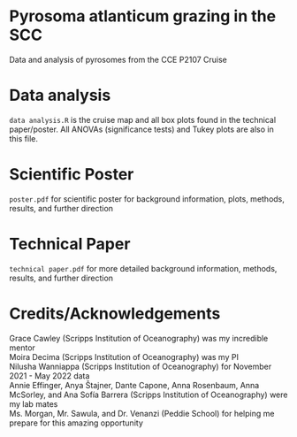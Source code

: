 # Pyrosoma atlanticum grazing in the SCC
Data and analysis of pyrosomes from the CCE P2107 Cruise

# Data analysis
```data analysis.R``` is the cruise map and all box plots found in the technical paper/poster. All ANOVAs (significance tests) and Tukey plots are also in this file.

# Scientific Poster
```poster.pdf``` for scientific poster for background information, plots, methods, results, and further direction

# Technical Paper
```technical paper.pdf``` for more detailed background information, methods, results, and further direction

# Credits/Acknowledgements
Grace Cawley (Scripps Institution of Oceanography) was my incredible mentor <br>
Moira Decima (Scripps Institution of Oceanography) was my PI <br>
Nilusha Wanniappa (Scripps Institution of Oceanography) for November 2021 - May 2022 data <br>
Annie Effinger, Anya Štajner, Dante Capone, Anna Rosenbaum, Anna McSorley, and Ana Sofía Barrera (Scripps Institution of Oceanography) were my lab mates <br>
Ms. Morgan, Mr. Sawula, and Dr. Venanzi (Peddie School) for helping me prepare for this amazing opportunity
